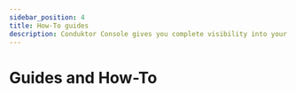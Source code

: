 ```yaml
---
sidebar_position: 4
title: How-To guides
description: Conduktor Console gives you complete visibility into your Kafka ecosystem and the ability to manage and monitor your data streaming applications
---
```


# Guides and How-To